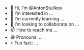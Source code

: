 - 👋 Hi, I’m @AntonStulikov
- 👀 I’m interested in ...
- 🌱 I’m currently learning ...
- 💞️ I’m looking to collaborate on ...
- 📫 How to reach me ...
- 😄 Pronouns: ...
- ⚡ Fun fact: ...

<!---
AntonStulikov/AntonStulikov is a ✨ special ✨ repository because its `README.md` (this file) appears on your GitHub profile.
You can click the Preview link to take a look at your changes.
--->
